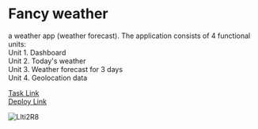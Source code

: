 # Fancy weather #

a weather app (weather forecast). The application consists of 4 functional units:      
Unit 1. Dashboard     
Unit 2. Today's weather     
Unit 3. Weather forecast for 3 days    
Unit 4. Geolocation data    

[Task Link](https://github.com/rolling-scopes-school/tasks/blob/master/tasks/fancy-weather(en).md)    
[Deploy Link](https://weranika.github.io/fancy-weather/fancy-weather/)    

![Llti2R8](https://i.imgur.com/MuNLrfc.jpg)    
